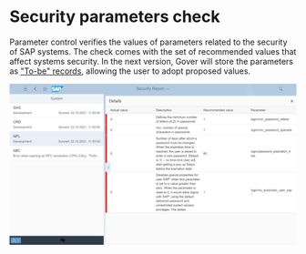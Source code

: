 # Security parameters check

Parameter control verifies the values of parameters related to the security of SAP systems. The check comes with the set of recommended values that affect systems security. In the next version, Gover will store the parameters as ["To-be" records](../to-be.md), allowing the user to adopt proposed values.

[![](res/gv0004.png)](res/gv0004.png)

